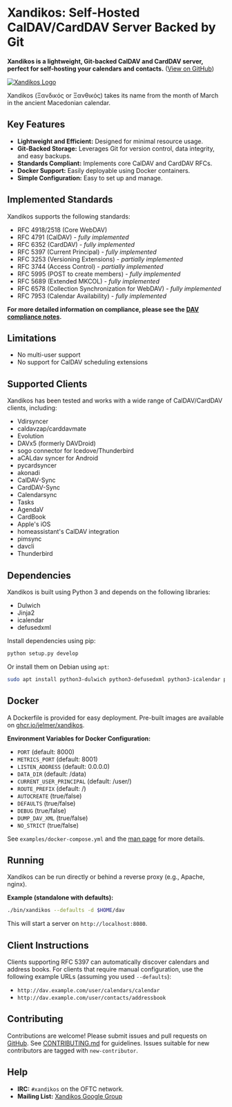<!-- xandikos README -->
# Xandikos: Self-Hosted CalDAV/CardDAV Server Backed by Git

**Xandikos is a lightweight, Git-backed CalDAV and CardDAV server, perfect for self-hosting your calendars and contacts.** ([View on GitHub](https://github.com/jelmer/xandikos))

[![Xandikos Logo](logo.png)](https://github.com/jelmer/xandikos)

Xandikos (Ξανδικός or Ξανθικός) takes its name from the month of March in the ancient Macedonian calendar.

## Key Features

*   **Lightweight and Efficient:** Designed for minimal resource usage.
*   **Git-Backed Storage:** Leverages Git for version control, data integrity, and easy backups.
*   **Standards Compliant:** Implements core CalDAV and CardDAV RFCs.
*   **Docker Support:** Easily deployable using Docker containers.
*   **Simple Configuration:** Easy to set up and manage.

## Implemented Standards

Xandikos supports the following standards:

*   RFC 4918/2518 (Core WebDAV)
*   RFC 4791 (CalDAV) - *fully implemented*
*   RFC 6352 (CardDAV) - *fully implemented*
*   RFC 5397 (Current Principal) - *fully implemented*
*   RFC 3253 (Versioning Extensions) - *partially implemented*
*   RFC 3744 (Access Control) - *partially implemented*
*   RFC 5995 (POST to create members) - *fully implemented*
*   RFC 5689 (Extended MKCOL) - *fully implemented*
*   RFC 6578 (Collection Synchronization for WebDAV) - *fully implemented*
*   RFC 7953 (Calendar Availability) - *fully implemented*

**For more detailed information on compliance, please see the [DAV compliance notes](notes/dav-compliance.rst).**

## Limitations

*   No multi-user support
*   No support for CalDAV scheduling extensions

## Supported Clients

Xandikos has been tested and works with a wide range of CalDAV/CardDAV clients, including:

*   Vdirsyncer
*   caldavzap/carddavmate
*   Evolution
*   DAVx5 (formerly DAVDroid)
*   sogo connector for Icedove/Thunderbird
*   aCALdav syncer for Android
*   pycardsyncer
*   akonadi
*   CalDAV-Sync
*   CardDAV-Sync
*   Calendarsync
*   Tasks
*   AgendaV
*   CardBook
*   Apple's iOS
*   homeassistant's CalDAV integration
*   pimsync
*   davcli
*   Thunderbird

## Dependencies

Xandikos is built using Python 3 and depends on the following libraries:

*   Dulwich
*   Jinja2
*   icalendar
*   defusedxml

Install dependencies using pip:
```bash
python setup.py develop
```

Or install them on Debian using `apt`:
```bash
sudo apt install python3-dulwich python3-defusedxml python3-icalendar python3-jinja2
```

## Docker

A Dockerfile is provided for easy deployment. Pre-built images are available on [ghcr.io/jelmer/xandikos](https://github.com/jelmer/xandikos/pkgs/container/xandikos).

**Environment Variables for Docker Configuration:**

*   `PORT` (default: 8000)
*   `METRICS_PORT` (default: 8001)
*   `LISTEN_ADDRESS` (default: 0.0.0.0)
*   `DATA_DIR` (default: /data)
*   `CURRENT_USER_PRINCIPAL` (default: /user/)
*   `ROUTE_PREFIX` (default: /)
*   `AUTOCREATE` (true/false)
*   `DEFAULTS` (true/false)
*   `DEBUG` (true/false)
*   `DUMP_DAV_XML` (true/false)
*   `NO_STRICT` (true/false)

See `examples/docker-compose.yml` and the [man page](https://www.xandikos.org/manpage.html) for more details.

## Running

Xandikos can be run directly or behind a reverse proxy (e.g., Apache, nginx).

**Example (standalone with defaults):**
```bash
./bin/xandikos --defaults -d $HOME/dav
```

This will start a server on `http://localhost:8080`.

## Client Instructions

Clients supporting RFC 5397 can automatically discover calendars and address books. For clients that require manual configuration, use the following example URLs (assuming you used `--defaults`):

*   `http://dav.example.com/user/calendars/calendar`
*   `http://dav.example.com/user/contacts/addressbook`

## Contributing

Contributions are welcome! Please submit issues and pull requests on [GitHub](https://github.com/jelmer/xandikos/issues/new). See [CONTRIBUTING.md](CONTRIBUTING.md) for guidelines. Issues suitable for new contributors are tagged with `new-contributor`.

## Help

*   **IRC:** `#xandikos` on the OFTC network.
*   **Mailing List:** [Xandikos Google Group](https://groups.google.com/forum/#!forum/xandikos)